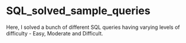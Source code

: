 # SQL_solved_sample_queries
Here, I solved a bunch of different SQL queries having varying levels of difficulty - Easy, Moderate and Difficult.
